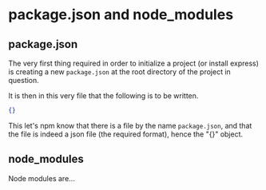 # package.json and node_modules


## package.json
The very first thing required in order to initialize a project (or install express) is creating a new `package.json` at the root directory of the project in question.

It is then in this very file that the following is to be written.

```json
{}
```

This let's npm know that there is a file by the name `package.json`, and that the file is indeed a json file (the required format), hence the "{}" object.


## node_modules
Node modules are...
